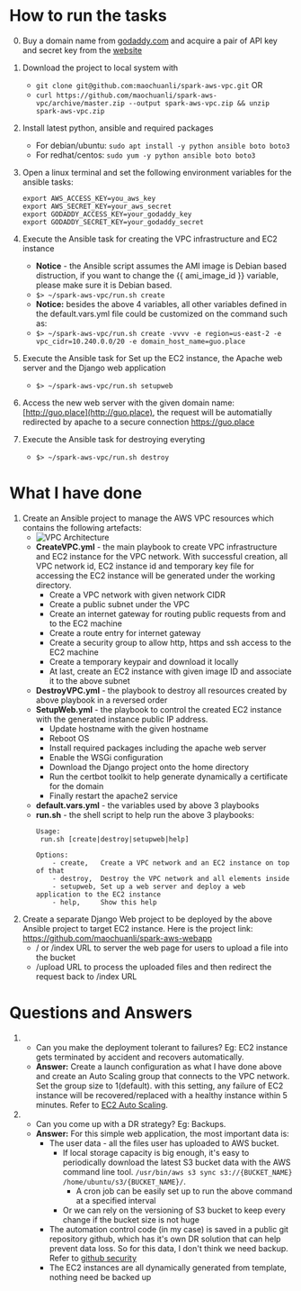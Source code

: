 # How to run the tasks
0. Buy a domain name from [godaddy.com](godaddy.com) and acquire a pair of API key and secret key from the [website](https://developer.godaddy.com/)

1. Download the project to local system with
      * `git clone git@github.com:maochuanli/spark-aws-vpc.git` OR
      * `curl https://github.com/maochuanli/spark-aws-vpc/archive/master.zip --output spark-aws-vpc.zip && unzip spark-aws-vpc.zip`
2. Install latest python, ansible and required packages
      * For debian/ubuntu: `sudo apt install -y python ansible boto boto3` 
      * For redhat/centos: `sudo yum -y python ansible boto boto3`
3. Open a linux terminal and set the following environment variables for the ansible tasks:
      ```
    export AWS_ACCESS_KEY=you_aws_key
    export AWS_SECRET_KEY=your_aws_secret
    export GODADDY_ACCESS_KEY=your_godaddy_key
    export GODADDY_SECRET_KEY=your_godaddy_secret
      ```
4. Execute the Ansible task for creating the VPC infrastructure and EC2 instance
   * **Notice** - the Ansible script assumes the AMI image is Debian based distruction, if you want to change the {{ ami_image_id }} variable, please make sure it is Debian based.
   * `$> ~/spark-aws-vpc/run.sh create`
   * **Notice:** besides the above 4 variables, all other variables defined in the default.vars.yml file could be customized on the command such as:
   * `$> ~/spark-aws-vpc/run.sh create -vvvv -e region=us-east-2 -e vpc_cidr=10.240.0.0/20 -e domain_host_name=guo.place`

5. Execute the Ansible task for Set up the EC2 instance, the Apache web server and the Django web application
   * `$> ~/spark-aws-vpc/run.sh setupweb`

6. Access the new web server with the given domain name: [http://guo.place](http://guo.place), the request will be automatially redirected by apache to a secure connection https://guo.place

7. Execute the Ansible task for destroying everyting
   * `$> ~/spark-aws-vpc/run.sh destroy`
# What I have done
1. Create an Ansible project to manage the AWS VPC resources which contains the following artefacts:
   * ![VPC Architecture](https://docs.aws.amazon.com/AmazonVPC/latest/UserGuide/images/Case1_Diagram.png)
   * **CreateVPC.yml** - the main playbook to create VPC infrastructure and EC2 instance for the VPC network. With successful creation, all VPC network id, EC2 instance id and temporary key file for accessing the EC2 instance will be generated under the working directory.
      * Create a VPC network with given network CIDR
      * Create a public subnet under the VPC
      * Create an internet gateway for routing public requests from and to the EC2 machine
      * Create a route entry for internet gateway
      * Create a security group to allow http, https and ssh access to the EC2 machine
      * Create a temporary keypair and download it locally
      * At last, create an EC2 instance with given image ID and associate it to the above subnet
   * **DestroyVPC.yml** - the playbook to destroy all resources created by above playbook in a reversed order
   * **SetupWeb.yml** - the playbook to control the created EC2 instance with the generated instance public IP address. 
      * Update hostname with the given hostname
      * Reboot OS
      * Install required packages including the apache web server
      * Enable the WSGi configuration
      * Download the Django project onto the home directory
      * Run the certbot toolkit to help generate dynamically a certificate for the domain
      * Finally restart the apache2 service
   * **default.vars.yml** - the variables used by above 3 playbooks
   * **run.sh** - the shell script to help run the above 3 playbooks:
       ```
       Usage:
       	run.sh [create|destroy|setupweb|help]

       Options:
	       - create,   Create a VPC network and an EC2 instance on top of that
	       - destroy,  Destroy the VPC network and all elements inside
	       - setupweb, Set up a web server and deploy a web application to the EC2 instance
	       - help,     Show this help
       ```
2. Create a separate Django Web project to be deployed by the above Ansible project to target EC2 instance. Here is the project link: https://github.com/maochuanli/spark-aws-webapp
   * / or /index URL to server the web page for users to upload a file into the bucket
   * /upload URL to process the uploaded files and then redirect the request back to /index URL

# Questions and Answers
1. - Can you make the deployment tolerant to failures? Eg: EC2 instance gets terminated by accident and recovers automatically.
   * **Answer:** Create a launch configuration as what I have done above and create an Auto Scaling group that connects to the VPC network. Set the group size to 1(default). with this setting, any failure of EC2 instance will be recovered/replaced with a healthy instance within 5 minutes. Refer to [EC2 Auto Scaling](https://docs.aws.amazon.com/autoscaling/ec2/userguide/what-is-amazon-ec2-auto-scaling.html). 

2. - Can you come up with a DR strategy? Eg: Backups.
   * **Answer:** For this simple web application, the most important data is:
      * The user data - all the files user has uploaded to AWS bucket. 
         * If local storage capacity is big enough, it's easy to periodically download the latest S3 bucket data with the AWS command line tool.  `/usr/bin/aws s3 sync s3://{BUCKET_NAME} /home/ubuntu/s3/{BUCKET_NAME}/`. 
	       * A cron job can be easily set up to run the above command at a specified interval
         * Or we can rely on the versioning of S3 bucket to keep every change if the bucket size is not huge
      * The automation control code (in my case) is saved in a public git repository github, which has it's own DR solution that can help prevent data loss. So for this data, I don't think we need backup. Refer to [github security](https://help.github.com/articles/github-security/)
      * The EC2 instances are all dynamically generated from template, nothing need be backed up 
